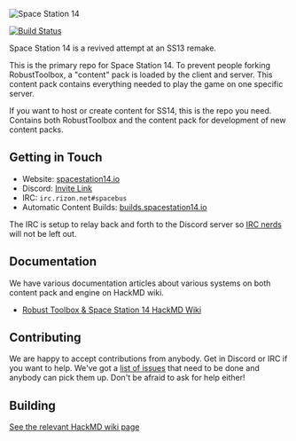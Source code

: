![Space Station 14](https://raw.githubusercontent.com/space-wizards/asset-dump/3dd3078e49e3a7e06709a6e0fc6e3223d8d44ca2/ss14.png)

[![Build Status](https://travis-ci.org/space-wizards/space-station-14.svg?branch=master)](https://travis-ci.org/space-wizards/space-station-14)

Space Station 14 is a revived attempt at an SS13 remake.

This is the primary repo for Space Station 14. To prevent people forking RobustToolbox, a "content" pack is loaded by the client and server. This content pack contains everything needed to play the game on one specific server.

If you want to host or create content for SS14, this is the repo you need. Contains both RobustToolbox and the content pack for development of new content packs.

## Getting in Touch

* Website: [spacestation14.io](https://spacestation14.io/)
* Discord: [Invite Link](https://discord.gg/t2jac3p)
* IRC: `irc.rizon.net#spacebus`
* Automatic Content Builds: [builds.spacestation14.io](https://builds.spacestation14.io/jenkins)

The IRC is setup to relay back and forth to the Discord server so [IRC nerds](https://xkcd.com/1782/) will not be left out.

## Documentation

We have various documentation articles about various systems on both content pack and engine on HackMD wiki.

* [Robust Toolbox & Space Station 14 HackMD Wiki](https://hackmd.io/@ss14/docs/)

## Contributing

We are happy to accept contributions from anybody. Get in Discord or IRC if you want to help. We've got a [list of issues](https://github.com/space-wizards/space-station-14-content/issues) that need to be done and anybody can pick them up. Don't be afraid to ask for help either!

## Building

[See the relevant HackMD wiki page](https://hackmd.io/@ss14/docs/%2FBZkI4RlUQbm09QWrXCZ3kg)
